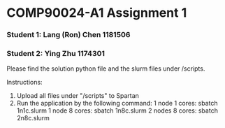 # COMP90024-A1 Assignment 1
### Student 1: Lang (Ron) Chen 1181506
### Student 2: Ying Zhu 1174301

Please find the solution python file and the slurm files under /scripts. 

Instructions:
1. Upload all files under "/scripts" to Spartan
2. Run the application by the following command:
    1 node 1 cores: sbatch 1n1c.slurm
    1 node 8 cores: sbatch 1n8c.slurm
    2 nodes 8 cores: sbatch 2n8c.slurm
